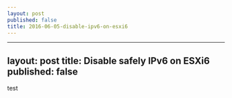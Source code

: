 ```yaml
---
layout: post
published: false
title: 2016-06-05-disable-ipv6-on-esxi6
---
```

---
layout: post
title: Disable safely IPv6 on ESXi6
published: false
---
test
